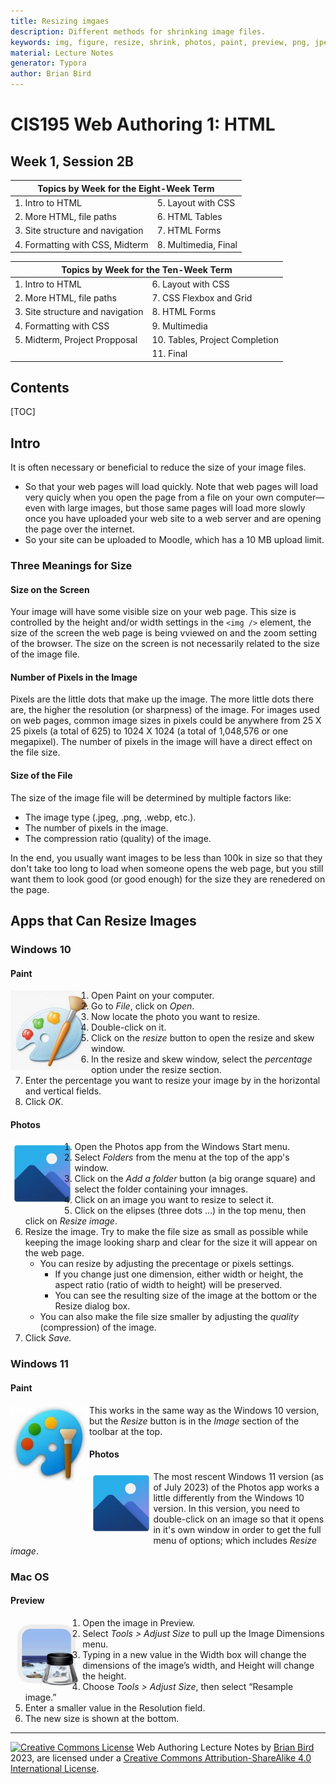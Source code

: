 ```yaml
---
title: Resizing imgaes
description: Different methods for shrinking image files.
keywords: img, figure, resize, shrink, photos, paint, preview, png, jpeg, webp.
material: Lecture Notes
generator: Typora
author: Brian Bird
---
```

<h1>CIS195 Web Authoring 1: HTML</h1>

<h2>Week 1, Session 2B</h2>

<table hidden>
  <thead>
    <tr>
      <th colspan="2">Topics by Week for the Eight-Week Term</th>
    </tr>
  </thead>
  <tbody>
    <tr>
      <td>1. Intro to HTML</td>
      <td>5. Layout with CSS</td>
    </tr>
    <tr>
      <td>2. More HTML, file paths</td>
      <td>6. HTML Tables</td>
    </tr>
    <tr>
      <td>3. Site structure and navigation</td>
      <td>7. HTML Forms</td>
    </tr>
    <tr>
      <td>4. Formatting with CSS, Midterm</td>
      <td>8. Multimedia, Final</td>
    </tr>
  </tbody>
</table>
<table >
  <thead>
    <tr>
      <th colspan="2">Topics by Week for the Ten-Week Term</th>
    </tr>
  </thead>
  <tbody>
    <tr>
      <td>1. Intro to HTML</td>
      <td>6. Layout with CSS</td>
    </tr>
    <tr>
      <td>2. More HTML, file paths</td>
      <td>7. CSS Flexbox and Grid</td>
    </tr>
    <tr>
      <td>3. Site structure and navigation</td>
      <td>8. HTML Forms</td>
    </tr>
    <tr>
      <td>4. Formatting with CSS</td>
      <td>9. Multimedia</td>
    </tr>
    <tr>
      <td>5. Midterm, Project Propposal</td>
      <td>10. Tables, Project Completion</td>
    </tr>
      <tr>
          <td></td>
          <td>11. Final</td>
      </tr>
  </tbody>
</table>

<h2>Contents</h2>

[TOC]

## Intro

It is often necessary or beneficial to reduce the size of your image files.

-  So that your web pages will load quickly. 
  Note that web pages will load very quicly when you open the page from a file on your own computer&mdash;even with large images, but those same pages will load more slowly once you have uploaded your web site to a web server and are opening the page over the internet.
- So your site can be uploaded to Moodle, which has a 10 MB upload limit.

### Three Meanings for Size

#### Size on the Screen

Your image will have some visible size on your web page. This size is controlled by the height and/or width settings in the `<img />` element, the size of the screen the web page is being vviewed on and the zoom setting of the browser. The size on the screen is not necessarily related to the size of the image file.

#### Number of Pixels in the Image

Pixels are the little dots that make up the image. The more little dots there are, the higher the resolution (or sharpness) of the image.  For images used on web pages, common image sizes in pixels could be anywhere from 25 X 25 pixels (a total of 625) to 1024 X 1024 (a total of 1,048,576 or one megapixel). The number of pixels in the image will have a direct effect on the file size.

#### Size of the File

The size of the image file will be determined by multiple factors like:

- The image type (.jpeg, .png, .webp, etc.).
- The number of pixels in the image.
- The compression ratio (quality) of the image. 

In the end, you usually want images to be less than 100k in size so that they don't take too long to load when someone opens the web page, but you still want them to look good (or good enough) for the size they are renedered on the page.

## Apps that Can Resize Images

### Windows 10

#### Paint

<img src="Images\Win10PaintIcon.jpeg" alt="WindowsPaintIcon" align="left" style="zoom:75%;" />

1. Open Paint on your computer.
2. Go to *File*, click on *Open*.
3. Now locate the photo you want to resize.
4. Double-click on it.
5. Click on the *resize* button to open the resize and skew window.
6. In the resize and skew window, select the *percentage* option under the resize section.
7. Enter the percentage you want to resize your image by in the horizontal and vertical fields.
8. Click *OK*.



#### Photos

<img src="Images/Win10Photos.jpeg" align="left" style="zoom:40%;" />

1. Open the Photos app from the Windows Start menu.
2. Select *Folders* from the menu at the top of the app's window.
3. Click on the *Add a folder* button (a big orange square) and select the folder containing your imnages.
4. Click on an image you want to resize to select it.
5. Click on the elipses (three dots ...) in the top menu, then click on *Resize image*.
6. Resize the image. 
   Try to make the file size as small as possible while keeping the image looking sharp and clear for the size it will appear on the web page.
   - You can resize by adjusting the precentage or pixels settings.  
     - If you change just one dimension, either width or height, the aspect ratio (ratio of width to height) will be preserved.
     - You can see the resulting size of the image at the bottom or the Resize dialog box.
   - You can also make the file size smaller by adjusting the *quality* (compression) of the image.
7. Click *Save.*



### Windows 11

#### Paint

<img src="Images\Win11PaintIcon.jpeg" alt="Windows 11 Paint Icon" align="left" style="zoom:75%;" />

This works in the same way as the Windows 10 version, but the *Resize* button is in the *Image* section of the toolbar at the top.

#### Photos

<img src="Images/Win10Photos.jpeg" align="left" style="zoom:40%;" />

The most rescent Windows 11 version (as of July 2023) of the Photos app works a little differently from the Windows 10 version. In this version, you need to double-click on an image so that it opens in it's own window in order to get the full menu of options; which includes *Resize image*.

### Mac OS

#### Preview

<img src="Images\BigSurPreviewIcon.jpeg" alt="BigSurPreviewIcon" align="left" style="zoom:40%;" />

1. Open the image in Preview.
2. Select *Tools > Adjust Size* to pull up the Image Dimensions menu.
3. Typing in a new value in the Width box will change the dimensions of the image’s width, and Height will change the height.
4. Choose *Tools > Adjust Size*, then select “Resample image.”
5. Enter a smaller value in the Resolution field.
6. The new size is shown at the bottom.




------

[![Creative Commons License](https://i.creativecommons.org/l/by-sa/4.0/88x31.png)](http://creativecommons.org/licenses/by-sa/4.0/) Web Authoring Lecture Notes by [Brian Bird](https://profbird.dev)  <time>2023</time>, are licensed under a [Creative Commons Attribution-ShareAlike 4.0 International License](http://creativecommons.org/licenses/by-sa/4.0/). 